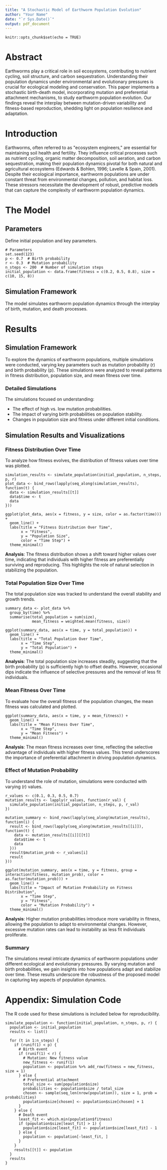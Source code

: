```yaml
---
title: "A Stochastic Model of Earthworm Population Evolution"
author: "Your Name"
date: "`r Sys.Date()`"
output: pdf_document
---
```


```{r setup, include=FALSE}
knitr::opts_chunk$set(echo = TRUE)
```

# Abstract
Earthworms play a critical role in soil ecosystems, contributing to nutrient cycling, soil structure, and carbon sequestration. Understanding their population dynamics under environmental and evolutionary pressures is crucial for ecological modeling and conservation. This paper implements a stochastic birth-death model, incorporating mutation and preferential attachment mechanisms, to study earthworm population evolution. Our findings reveal the interplay between mutation-driven variability and fitness-based reproduction, shedding light on population resilience and adaptation.

# Introduction
Earthworms, often referred to as "ecosystem engineers," are essential for maintaining soil health and fertility. They influence critical processes such as nutrient cycling, organic matter decomposition, soil aeration, and carbon sequestration, making their population dynamics pivotal for both natural and agricultural ecosystems (Edwards & Bohlen, 1996; Lavelle & Spain, 2001). Despite their ecological importance, earthworm populations are under constant threat from environmental changes, pollution, and habitat loss. These stressors necessitate the development of robust, predictive models that can capture the complexity of earthworm population dynamics.

# The Model

## Parameters
Define initial population and key parameters.

```{r parameters, echo=FALSE}
# Parameters
set.seed(123)
p <- 0.7  # Birth probability
r <- 0.3  # Mutation probability
n_steps <- 200  # Number of simulation steps
initial_population <- data.frame(fitness = c(0.2, 0.5, 0.8), size = c(10, 15, 8))
```

## Simulation Framework
The model simulates earthworm population dynamics through the interplay of birth, mutation, and death processes.

# Results

## Simulation Framework
To explore the dynamics of earthworm populations, multiple simulations were conducted, varying key parameters such as mutation probability \(r\) and birth probability \(p\). These simulations were analyzed to reveal patterns in fitness distribution, population size, and mean fitness over time.

### Detailed Simulations
The simulations focused on understanding:
- The effect of high vs. low mutation probabilities.
- The impact of varying birth probabilities on population stability.
- Changes in population size and fitness under different initial conditions.

## Simulation Results and Visualizations

### Fitness Distribution Over Time

To analyze how fitness evolves, the distribution of fitness values over time was plotted.

```{r fitness-distribution, echo=FALSE}
simulation_results <- simulate_population(initial_population, n_steps, p, r)
plot_data <- bind_rows(lapply(seq_along(simulation_results), function(t) {
  data <- simulation_results[[t]]
  data$time <- t
  data
}))

ggplot(plot_data, aes(x = fitness, y = size, color = as.factor(time))) +
  geom_line() +
  labs(title = "Fitness Distribution Over Time",
       x = "Fitness",
       y = "Population Size",
       color = "Time Step") +
  theme_minimal()
```

**Analysis**:
The fitness distribution shows a shift toward higher values over time, indicating that individuals with higher fitness are preferentially surviving and reproducing. This highlights the role of natural selection in stabilizing the population.

### Total Population Size Over Time

The total population size was tracked to understand the overall stability and growth trends.

```{r total-population-size, echo=FALSE}
summary_data <- plot_data %>%
  group_by(time) %>%
  summarise(total_population = sum(size),
            mean_fitness = weighted.mean(fitness, size))

ggplot(summary_data, aes(x = time, y = total_population)) +
  geom_line() +
  labs(title = "Total Population Over Time",
       x = "Time Step",
       y = "Total Population") +
  theme_minimal()
```

**Analysis**:
The total population size increases steadily, suggesting that the birth probability \(p\) is sufficiently high to offset deaths. However, occasional dips indicate the influence of selective pressures and the removal of less fit individuals.

### Mean Fitness Over Time

To evaluate how the overall fitness of the population changes, the mean fitness was calculated and plotted.

```{r mean-fitness, echo=FALSE}
ggplot(summary_data, aes(x = time, y = mean_fitness)) +
  geom_line() +
  labs(title = "Mean Fitness Over Time",
       x = "Time Step",
       y = "Mean Fitness") +
  theme_minimal()
```

**Analysis**:
The mean fitness increases over time, reflecting the selective advantage of individuals with higher fitness values. This trend underscores the importance of preferential attachment in driving population dynamics.

### Effect of Mutation Probability

To understand the role of mutation, simulations were conducted with varying \(r\) values.

```{r mutation-impact, echo=FALSE}
r_values <- c(0.1, 0.3, 0.5, 0.7)
mutation_results <- lapply(r_values, function(r_val) {
  simulate_population(initial_population, n_steps, p, r_val)
})

mutation_summary <- bind_rows(lapply(seq_along(mutation_results), function(i) {
  result <- bind_rows(lapply(seq_along(mutation_results[[i]]), function(t) {
    data <- mutation_results[[i]][[t]]
    data$time <- t
    data
  }))
  result$mutation_prob <- r_values[i]
  result
}))

ggplot(mutation_summary, aes(x = time, y = fitness, group = interaction(fitness, mutation_prob), color = as.factor(mutation_prob))) +
  geom_line() +
  labs(title = "Impact of Mutation Probability on Fitness Distribution",
       x = "Time Step",
       y = "Fitness",
       color = "Mutation Probability") +
  theme_minimal()
```

**Analysis**:
Higher mutation probabilities introduce more variability in fitness, allowing the population to adapt to environmental changes. However, excessive mutation rates can lead to instability as less fit individuals proliferate.

### Summary

The simulations reveal intricate dynamics of earthworm populations under different ecological and evolutionary pressures. By varying mutation and birth probabilities, we gain insights into how populations adapt and stabilize over time. These results underscore the robustness of the proposed model in capturing key aspects of population dynamics.

# Appendix: Simulation Code

The R code used for these simulations is included below for reproducibility.

```{r simulation-function, eval=FALSE}
simulate_population <- function(initial_population, n_steps, p, r) {
  population <- initial_population
  results <- list()

  for (t in 1:n_steps) {
    if (runif(1) < p) {
      # Birth event
      if (runif(1) < r) {
        # Mutation: New fitness value
        new_fitness <- runif(1)
        population <- population %>% add_row(fitness = new_fitness, size = 1)
      } else {
        # Preferential attachment
        total_size <- sum(population$size)
        probabilities <- population$size / total_size
        chosen <- sample(seq_len(nrow(population)), size = 1, prob = probabilities)
        population$size[chosen] <- population$size[chosen] + 1
      }
    } else {
      # Death event
      least_fit <- which.min(population$fitness)
      if (population$size[least_fit] > 1) {
        population$size[least_fit] <- population$size[least_fit] - 1
      } else {
        population <- population[-least_fit, ]
      }
    }
    results[[t]] <- population
  }
  results
}
```
